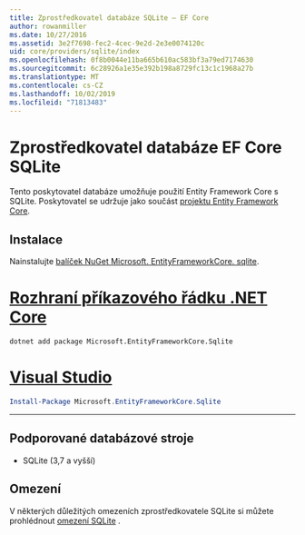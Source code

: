 ```yaml
---
title: Zprostředkovatel databáze SQLite – EF Core
author: rowanmiller
ms.date: 10/27/2016
ms.assetid: 3e2f7698-fec2-4cec-9e2d-2e3e0074120c
uid: core/providers/sqlite/index
ms.openlocfilehash: 0f8b0044e11ba665b610ac583bf3a79ed7174630
ms.sourcegitcommit: 6c28926a1e35e392b198a8729fc13c1c1968a27b
ms.translationtype: MT
ms.contentlocale: cs-CZ
ms.lasthandoff: 10/02/2019
ms.locfileid: "71813483"
---
```

# <a name="sqlite-ef-core-database-provider"></a>Zprostředkovatel databáze EF Core SQLite

Tento poskytovatel databáze umožňuje použití Entity Framework Core s SQLite. Poskytovatel se udržuje jako součást [projektu Entity Framework Core](https://github.com/aspnet/EntityFrameworkCore).

## <a name="install"></a>Instalace

Nainstalujte [balíček NuGet Microsoft. EntityFrameworkCore. sqlite](https://www.nuget.org/packages/Microsoft.EntityFrameworkCore.Sqlite/).

# <a name="net-core-clitabdotnet-core-cli"></a>[Rozhraní příkazového řádku .NET Core](#tab/dotnet-core-cli)

``` console
dotnet add package Microsoft.EntityFrameworkCore.Sqlite
```

# <a name="visual-studiotabvs"></a>[Visual Studio](#tab/vs)

``` powershell
Install-Package Microsoft.EntityFrameworkCore.Sqlite
```

***

## <a name="supported-database-engines"></a>Podporované databázové stroje

* SQLite (3,7 a vyšší)

## <a name="limitations"></a>Omezení

V některých důležitých omezeních zprostředkovatele SQLite si můžete prohlédnout [omezení SQLite](limitations.md) .
